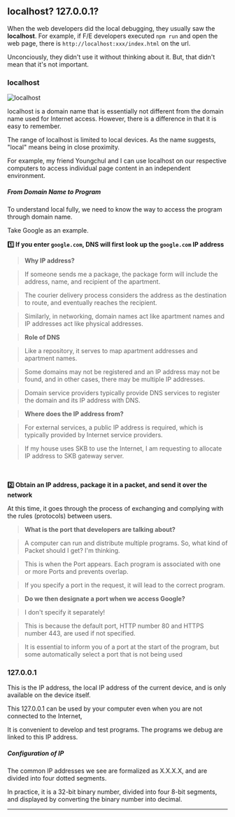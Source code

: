 ## localhost? 127.0.0.1?

When the web developers did the local debugging, they usually saw the **localhost**. For example, if F/E developers executed `npm run` and open the web page, there is `http://localhost:xxx/index.html` on the url.

Unconciously, they didn't use it without thinking about it. But, that didn't mean that it's not important.

### localhost

![localhost](https://github.com/user-attachments/assets/ebe83f0e-b4b5-4e8d-9b30-2b724cc83c56)

localhost is a domain name that is essentially not different from the domain name used for Internet access. However, there is a difference in that it is easy to remember.

The range of localhost is limited to local devices. As the name suggests, "local" means being in close proximity.

For example, my friend Youngchul and I can use localhost on our respective computers to access individual page content in an independent environment.

##### From Domain Name to Program

To understand local fully, we need to know the way to access the program through domain name.

Take Google as an example.

**1️⃣ If you enter `google.com`, DNS will first look up the `google.com` IP address**

> **Why IP address?**

> If someone sends me a package, the package form will include the address, name, and recipient of the apartment.

> The courier delivery process considers the address as the destination to route, and eventually reaches the recipient.

> Similarly, in networking, domain names act like apartment names and IP addresses act like physical addresses.

> **Role of DNS**

> Like a repository, it serves to map apartment addresses and apartment names.

> Some domains may not be registered and an IP address may not be found, and in other cases, there may be multiple IP addresses.

> Domain service providers typically provide DNS services to register the domain and its IP address with DNS.

> **Where does the IP address from?**

> For external services, a public IP address is required, which is typically provided by Internet service providers.

> If my house uses SKB to use the Internet, I am requesting to allocate IP address to SKB gateway server.

ㅤ
ㅤ

**2️⃣ Obtain an IP address, package it in a packet, and send it over the network**

At this time, it goes through the process of exchanging and complying with the rules (protocols) between users.

> **What is the port that developers are talking about?**

> A computer can run and distribute multiple programs. So, what kind of Packet should I get? I'm thinking.

> This is when the Port appears. Each program is associated with one or more Ports and prevents overlap.

> If you specify a port in the request, it will lead to the correct program.

> **Do we then designate a port when we access Google?**

> I don't specify it separately!

> This is because the default port, HTTP number 80 and HTTPS number 443, are used if not specified.

> It is essential to inform you of a port at the start of the program, but some automatically select a port that is not being used

### 127.0.0.1

This is the IP address, the local IP address of the current device, and is only available on the device itself.

This 127.0.0.1 can be used by your computer even when you are not connected to the Internet,

It is convenient to develop and test programs. The programs we debug are linked to this IP address.

##### Configuration of IP

The common IP addresses we see are formalized as X.X.X.X, and are divided into four dotted segments.

In practice, it is a 32-bit binary number, divided into four 8-bit segments, and displayed by converting the binary number into decimal.

---

[](https://devocean.sk.com/blog/techBoardDetail.do?ID=165818&boardType=techBlog)

[](https://www.naukri.com/code360/library/127-0-0-1-localhost)
